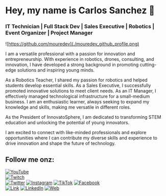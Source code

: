 # Hey, my name is Carlos Sanchez 👋
### IT Technician | Full Stack Dev | Sales Executive | Robotics | Event Organizer | Project Manager

![https://github.com/mouredev](./mouredev_github_profile.png)

I am a versatile professional with a passion for innovation and entrepreneurship. With experience in robotics, drones, consulting, and innovation, I have developed a strong background in promoting cutting-edge solutions and inspiring young minds. 

As a Robotics Teacher, I shared my passion for robotics and helped students develop essential skills. As a Sales Executive, I successfully promoted innovative solutions to meet client needs. As an IT Manager, I effectively managed technological infrastructure for a small-medium business. I am an enthusiastic learner, always seeking to expand my knowledge and skills, making me versatile in different roles. 

As the President of InnovatoSphere, I am dedicated to transforming STEM education and unlocking the potential of young innovators. 

I am excited to connect with like-minded professionals and explore opportunities where I can contribute my diverse skills and experience to drive innovation and shape the future of technology.

## Follow me onz:

[![YouTube](https://img.shields.io/badge/YouTube-Nazelord-FF0000?style=for-the-badge&logo=youtube&logoColor=white&labelColor=101010)](https://youtube.com/@nazelord_dj)
</br>
[![Twitch](https://img.shields.io/badge/Twitch-Nazelord-9146FF?style=for-the-badge&logo=twitch&logoColor=white&labelColor=101010)](https://twitch.tv/nazelord)
</br>
[![Twitter](https://img.shields.io/badge/Twitter-@Nazelord-1DA1F2?style=for-the-badge&logo=twitter&logoColor=white&labelColor=101010)](https://twitter.com/mouredev)
[![Instagram](https://img.shields.io/badge/Instagram-@Nazelord-E4405F?style=for-the-badge&logo=instagram&logoColor=white&labelColor=101010)](https://instagram.com/mouredev)
[![TikTok](https://img.shields.io/badge/TikTok-@Nazelord_-69C9D0?style=for-the-badge&logo=tiktok&logoColor=white&labelColor=101010)](https://tiktok.com/@mouredev)
[![Facebook](https://img.shields.io/badge/Facebook-@Nazelord-1877F2?style=for-the-badge&logo=facebook&logoColor=white&labelColor=101010)](https://facebook.com/mouredev)
</br>
[![Link](https://img.shields.io/badge/Links-Nazelord.com-39E09B?style=for-the-badge&logo=Linktree&logoColor=white&labelColor=101010)](https://nazelord.com)
[![LinkedIn](https://img.shields.io/badge/LinkedIn-Carlos_Sanchez-0077B5?style=for-the-badge&logo=linkedin&logoColor=white&labelColor=101010)](https://www.linkedin.com/in/cjsj9)
[![Web](https://img.shields.io/badge/Web-Nazelord.com-14a1f0?style=for-the-badge&logo=dev.to&logoColor=white&labelColor=101010)](https://nazelord.com)

